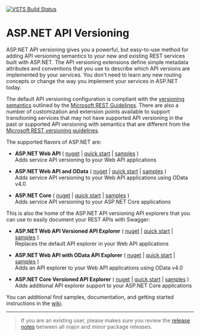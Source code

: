 [![VSTS Build Status](https://mrtechnocal.visualstudio.com/_apis/public/build/definitions/f0b1168c-671a-4dd1-ac55-2f0e25c4a405/1/badge)](https://mrtechnocal.visualstudio.com/ApiVersioning/_build/index?definitionId=1)

# ASP.NET API Versioning

ASP.NET API versioning gives you a powerful, but easy-to-use method for adding API versioning semantics to your new and existing REST services built with ASP.NET. The API versioning extensions define simple metadata attributes and conventions that you use to describe which API versions are implemented by your services. You don't need to learn any new routing concepts or change the way you implement your services in ASP.NET today.

The default API versioning configuration is compliant with the [versioning semantics](https://github.com/Microsoft/api-guidelines/blob/master/Guidelines.md#12-versioning) outlined by the [Microsoft REST Guidelines](https://github.com/Microsoft/api-guidelines). There are also a number of customization and extension points available to support transitioning services that may not have supported API versioning in the past or supported API versioning with semantics that are different from the [Microsoft REST versioning guidelines](https://github.com/Microsoft/api-guidelines/blob/master/Guidelines.md#12-versioning).

The supported flavors of ASP.NET are:

* **ASP.NET Web API** (
  [nuget](https://www.nuget.org/packages/Microsoft.AspNet.WebApi.Versioning) |
  [quick start](../../wiki/New-Services-Quick-Start#aspnet-web-api) |
  [samples](../../tree/master/samples/webapi) )
  <br>Adds service API versioning to your Web API applications<br>

* **ASP.NET Web API and OData** (
  [nuget](https://www.nuget.org/packages/Microsoft.AspNet.OData.Versioning) |
  [quick start](/wiki/New-Services-Quick-Start#aspnet-web-api-with-odata-v40) |
  [samples](../../tree/master/samples/webapi) )
  <br>Adds service API versioning to your Web API applications using OData v4.0<br>

* **ASP.NET Core** (
  [nuget](https://www.nuget.org/packages/Microsoft.AspNetCore.Mvc.Versioning) |
  [quick start](../../wiki/New-Services-Quick-Start#aspnet-core) |
  [samples](../../tree/master/samples/aspnetcore) )
  <br>Adds service API versioning to your ASP.NET Core applications

This is also the home of the ASP.NET API versioning API explorers that you can use to easily document your REST APIs with Swagger:

* **ASP.NET Web API Versioned API Explorer** (
  [nuget](https://www.nuget.org/packages/Microsoft.AspNet.WebApi.Versioning.ApiExplorer) |
  [quick start](../../wiki/API-Documentation#aspnet-web-api) |
  [samples](../../tree/master/samples/webapi/SwaggerWebApiSample) )
  <br> Replaces the default API explorer in your Web API applications<br>

* **ASP.NET Web API with OData API Explorer** (
  [nuget](https://www.nuget.org/packages/Microsoft.AspNet.OData.Versioning.ApiExplorer) |
  [quick start](../../wiki/API-Documentation#aspnet-web-api-with-odata) |
  [samples](../../tree/master/samples/webapi/SwaggerODataWebApiSample) )
  <br>Adds an API explorer to your Web API applications using OData v4.0<br>

* **ASP.NET Core Versioned API Explorer** (
  [nuget](https://www.nuget.org/packages/Microsoft.AspNetCore.Mvc.Versioning.ApiExplorer) |
  [quick start](../../wiki/API-Documentation#aspnet-core) |
  [samples](../../tree/master/samples/aspnetcore/SwaggerSample) )
  <br>Adds additional API explorer support to your ASP.NET Core applications

You can additional find samples, documentation, and getting started instructions in the [wiki](../../wiki).

----
> If you are an existing user, please makes sure you review the [release notes](../../releases) between all major and minor package releases.
